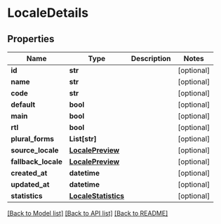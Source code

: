 # LocaleDetails

## Properties
Name | Type | Description | Notes
------------ | ------------- | ------------- | -------------
**id** | **str** |  | [optional] 
**name** | **str** |  | [optional] 
**code** | **str** |  | [optional] 
**default** | **bool** |  | [optional] 
**main** | **bool** |  | [optional] 
**rtl** | **bool** |  | [optional] 
**plural_forms** | **List[str]** |  | [optional] 
**source_locale** | [**LocalePreview**](LocalePreview.md) |  | [optional] 
**fallback_locale** | [**LocalePreview**](LocalePreview.md) |  | [optional] 
**created_at** | **datetime** |  | [optional] 
**updated_at** | **datetime** |  | [optional] 
**statistics** | [**LocaleStatistics**](LocaleStatistics.md) |  | [optional] 

[[Back to Model list]](../README.md#documentation-for-models) [[Back to API list]](../README.md#documentation-for-api-endpoints) [[Back to README]](../README.md)


